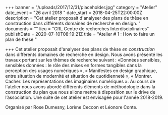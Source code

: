 +++
banner = "/uploads/2017/12/31/placeholder.jpg"
category = "Atelier"
date_event = "26 avril 2018 "
date_start = 2018-04-25T22:00:00Z
description = "Cet atelier proposait d'analyser des plans de thèse en construction dans différents domaines de recherche en design. "
documents = ""
lieu = "CRI, Centre de recherches Interdisciplinaires"
publishDate = 2020-07-10T08:19:21Z
title = "Atelier # 1 : How to faire un plan de thèse "

+++
Cet atelier proposait d'analyser des plans de thèse _en construction_ dans différents domaines de recherche en design. Nous avons présenté les travaux portant sur les thèmes de recherche suivant : «Données sensibles, sensibles données : le rôle des mises en formes tangibles dans la perception des usages numériques », « Manifestes en design graphique, entre situation de modernité et situation de quotidienneté », « Montrer. Cacher. Les représentations des imaginaires numériques ». Au cours de l'atelier nous avons abordé différents éléments de méthodologie dans la construction du plan que nous allons mettre à disposition sur le drive de l’association. Une suite de cet atelier est envisagée pour l'année 2018-2019.

Organisé par Rose Dumesny, Lorène Ceccon et Léonore Conte.
